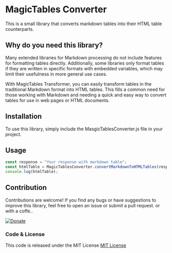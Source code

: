 # MagicTables Converter

This is a small library that converts markdown tables into their HTML table counterparts.

## Why do you need this library?

Many extended libraries for Markdown processing do not include features for formatting tables directly. Additionally, some libraries only format tables if they are written in specific formats with embedded variables, which may limit their usefulness in more general use cases.

With MagicTables Transformer, you can easily transform tables in the traditional Markdown format into HTML tables. This fills a common need for those working with Markdown and needing a quick and easy way to convert tables for use in web pages or HTML documents.


## Installation
To use this library, simply include the MasgicTablesConverter.js file in your project.


<script src="MagicTablesConverter.js"></script>
## Usage

```javascript
const response = "Your response with markdown table";
const htmlTable = MagicTablesConverter.convertMarkdownToHTMLTables(response);
console.log(htmlTable);
```

## Contribution
Contributions are welcome! If you find any bugs or have suggestions to improve this library, feel free to open an issue or submit a pull request. or with a coffe..


[![Donate](https://img.shields.io/badge/Donate-PayPal-green.svg)](https://www.paypal.me/borjaoteroferreira)

### Code & License
This code is released under the MIT License
[MIT License](https://github.com/BorjaOteroFerreira/MagicTables/blob/main/LICENSE)

